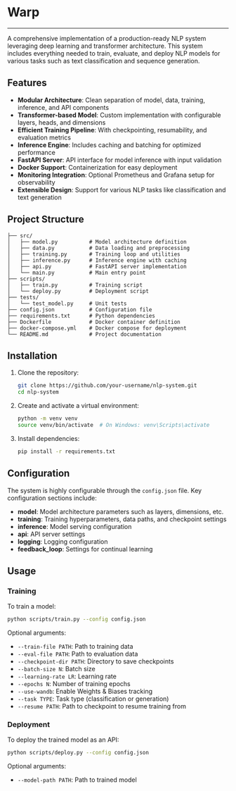 # Warp
---
A comprehensive implementation of a production-ready NLP system leveraging deep learning and transformer architecture. This system includes everything needed to train, evaluate, and deploy NLP models for various tasks such as text classification and sequence generation.

## Features

- **Modular Architecture**: Clean separation of model, data, training, inference, and API components
- **Transformer-based Model**: Custom implementation with configurable layers, heads, and dimensions
- **Efficient Training Pipeline**: With checkpointing, resumability, and evaluation metrics
- **Inference Engine**: Includes caching and batching for optimized performance
- **FastAPI Server**: API interface for model inference with input validation
- **Docker Support**: Containerization for easy deployment
- **Monitoring Integration**: Optional Prometheus and Grafana setup for observability
- **Extensible Design**: Support for various NLP tasks like classification and text generation

## Project Structure

```
├── src/
│   ├── model.py          # Model architecture definition
│   ├── data.py           # Data loading and preprocessing
│   ├── training.py       # Training loop and utilities
│   ├── inference.py      # Inference engine with caching
│   ├── api.py            # FastAPI server implementation
│   └── main.py           # Main entry point
├── scripts/
│   ├── train.py          # Training script
│   └── deploy.py         # Deployment script
├── tests/
│   └── test_model.py     # Unit tests
├── config.json           # Configuration file
├── requirements.txt      # Python dependencies
├── Dockerfile            # Docker container definition
├── docker-compose.yml    # Docker compose for deployment
└── README.md             # Project documentation
```

## Installation

1. Clone the repository:
   ```bash
   git clone https://github.com/your-username/nlp-system.git
   cd nlp-system
   ```

2. Create and activate a virtual environment:
   ```bash
   python -m venv venv
   source venv/bin/activate  # On Windows: venv\Scripts\activate
   ```

3. Install dependencies:
   ```bash
   pip install -r requirements.txt
   ```

## Configuration

The system is highly configurable through the `config.json` file. Key configuration sections include:

- **model**: Model architecture parameters such as layers, dimensions, etc.
- **training**: Training hyperparameters, data paths, and checkpoint settings
- **inference**: Model serving configuration
- **api**: API server settings
- **logging**: Logging configuration
- **feedback_loop**: Settings for continual learning

## Usage

### Training

To train a model:

```bash
python scripts/train.py --config config.json
```

Optional arguments:
- `--train-file PATH`: Path to training data
- `--eval-file PATH`: Path to evaluation data
- `--checkpoint-dir PATH`: Directory to save checkpoints
- `--batch-size N`: Batch size
- `--learning-rate LR`: Learning rate
- `--epochs N`: Number of training epochs
- `--use-wandb`: Enable Weights & Biases tracking
- `--task TYPE`: Task type (classification or generation)
- `--resume PATH`: Path to checkpoint to resume training from

### Deployment

To deploy the trained model as an API:

```bash
python scripts/deploy.py --config config.json
```

Optional arguments:
- `--model-path PATH`: Path to trained model
